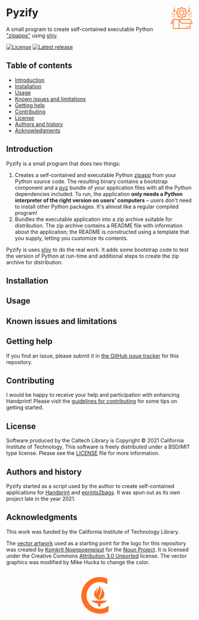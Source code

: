 # Pyzify<img width="12%" align="right" src="https://github.com/caltechlibrary/pyzify/raw/main/.graphics/pyzify-icon.png">

A small program to create self-contained executable Python ["zipapps"](https://docs.python.org/3/library/zipapp.html) using [shiv](https://github.com/linkedin/shiv).

[![License](https://img.shields.io/badge/License-BSD%203--Clause-blue.svg?style=flat-square)](https://choosealicense.com/licenses/bsd-3-clause)
[![Latest release](https://img.shields.io/github/v/release/caltechlibrary/pyzify.svg?style=flat-square&color=b44e88)](https://github.com/caltechlibrary/pyzify/releases)


## Table of contents

* [Introduction](#introduction)
* [Installation](#installation)
* [Usage](#usage)
* [Known issues and limitations](#known-issues-and-limitations)
* [Getting help](#getting-help)
* [Contributing](#contributing)
* [License](#license)
* [Authors and history](#authors-and-history)
* [Acknowledgments](#authors-and-acknowledgments)


## Introduction

Pyzify is a small program that does two things:

1. Creates a self-contained and executable Python [zipapp](https://docs.python.org/3/library/zipapp.html) from your Python source code. The resulting binary contains a bootstrap component and a [pyz](https://www.python.org/dev/peps/pep-0441/) bundle of your application files with all the Python dependencies included. To run, the application **only needs a Python interpreter of the right version on users' computers** &ndash; users don't need to install other Python packages. It's almost like a regular compiled program!
2. Bundles the executable application into a zip archive suitable for distribution. The zip archive contains a README file with information about the application; the README is constructed using a template that you supply, letting you customize its contents.

Pyzify is uses [shiv](https://github.com/linkedin/shiv) to do the real work. It adds some bootstrap code to test the version of Python at run-time and additional steps to create the zip archive for distribution.


## Installation


## Usage






## Known issues and limitations


## Getting help

If you find an issue, please submit it in [the GitHub issue tracker](https://github.com/caltechlibrary/pyzify/issues) for this repository.


## Contributing

I would be happy to receive your help and participation with enhancing Handprint!  Please visit the [guidelines for contributing](CONTRIBUTING.md) for some tips on getting started.


## License

Software produced by the Caltech Library is Copyright © 2021 California Institute of Technology.  This software is freely distributed under a BSD/MIT type license.  Please see the [LICENSE](LICENSE) file for more information.


## Authors and history

Pyzify started as a script used by the author to create self-contained applications for [Handprint](https://github.com/caltechlibrary/handprint) and [eprints2bags](https://github.com/caltechlibrary/eprints2bags). It was spun out as its own project late in the year 2021.


## Acknowledgments

This work was funded by the California Institute of Technology Library.

The [vector artwork](https://thenounproject.com/search/?q=package&i=3467951) used as a starting point for the logo for this repository was created by [Komkrit Noenpoempisut](https://thenounproject.com/itim2101/) for the [Noun Project](https://thenounproject.com).  It is licensed under the Creative Commons [Attribution 3.0 Unported](https://creativecommons.org/licenses/by/3.0/deed.en) license.  The vector graphics was modified by Mike Hucka to change the color.

<div align="center">
  <br>
  <a href="https://www.caltech.edu">
    <img width="100" height="100" src="https://raw.githubusercontent.com/caltechlibrary/pyzify/main/.graphics/caltech-round.png">
  </a>
</div>
